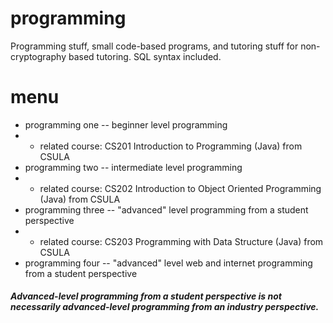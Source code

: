 # programming

Programming stuff, small code-based programs, and tutoring stuff for non-cryptography based tutoring. SQL syntax included.

# menu

- programming one -- beginner level programming
- - related course: CS201	Introduction to Programming (Java) from CSULA
- programming two -- intermediate level programming
- - related course: CS202	Introduction to Object Oriented Programming (Java) from CSULA 
- programming three -- "advanced" level programming from a student perspective 
- - related course: CS203	Programming with Data Structure (Java) from CSULA
- programming four -- "advanced" level web and internet programming from a student perspective

#### *Advanced-level programming from a student perspective is not necessarily advanced-level programming from an industry perspective.*
